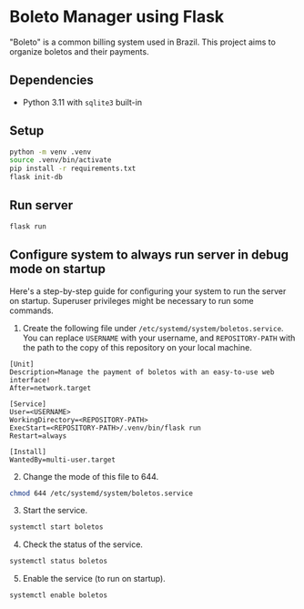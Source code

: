 # Boleto Manager using Flask

"Boleto" is a common billing system used in Brazil.
This project aims to organize boletos and their payments.

## Dependencies

- Python 3.11 with `sqlite3` built-in

## Setup

```sh
python -m venv .venv
source .venv/bin/activate
pip install -r requirements.txt
flask init-db
```

## Run server

```sh
flask run
```

## Configure system to always run server in debug mode on startup

Here's a step-by-step guide for configuring your system to run the server on startup.
Superuser privileges might be necessary to run some commands.

1. Create the following file under `/etc/systemd/system/boletos.service`.
You can replace `USERNAME` with your username,
and `REPOSITORY-PATH` with the path to the copy of this repository on your local machine.

```service
[Unit]
Description=Manage the payment of boletos with an easy-to-use web interface!
After=network.target

[Service]
User=<USERNAME>
WorkingDirectory=<REPOSITORY-PATH>
ExecStart=<REPOSITORY-PATH>/.venv/bin/flask run
Restart=always

[Install]
WantedBy=multi-user.target
```

2. Change the mode of this file to 644.

```sh
chmod 644 /etc/systemd/system/boletos.service
```

3. Start the service.

```sh
systemctl start boletos
```

4. Check the status of the service.

```sh
systemctl status boletos
```

5. Enable the service (to run on startup).

```sh
systemctl enable boletos
```
